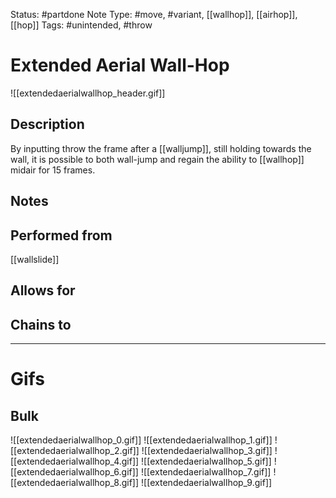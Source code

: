 Status: #partdone
Note Type: #move, #variant, [[wallhop]], [[airhop]], [[hop]]
Tags: #unintended, #throw

# Extended Aerial Wall-Hop
![[extendedaerialwallhop_header.gif]]
## Description
By inputting throw the frame after a [[walljump]], still holding towards the wall, it is possible to both wall-jump and regain the ability to [[wallhop]] midair for 15 frames.

## Notes


## Performed from
[[wallslide]]

## Allows for


## Chains to


___
# Gifs
## Bulk
![[extendedaerialwallhop_0.gif]]
![[extendedaerialwallhop_1.gif]]
![[extendedaerialwallhop_2.gif]]
![[extendedaerialwallhop_3.gif]]
![[extendedaerialwallhop_4.gif]]
![[extendedaerialwallhop_5.gif]]
![[extendedaerialwallhop_6.gif]]
![[extendedaerialwallhop_7.gif]]
![[extendedaerialwallhop_8.gif]]
![[extendedaerialwallhop_9.gif]]